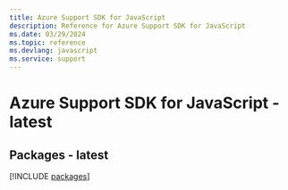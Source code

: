 ```yaml
---
title: Azure Support SDK for JavaScript
description: Reference for Azure Support SDK for JavaScript
ms.date: 03/29/2024
ms.topic: reference
ms.devlang: javascript
ms.service: support
---
```

# Azure Support SDK for JavaScript - latest
## Packages - latest
[!INCLUDE [packages](support-index.md)]